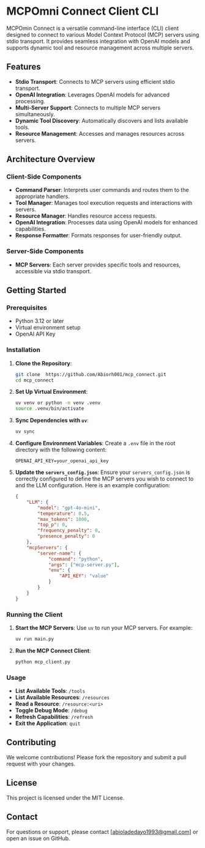 # MCPOmni Connect Client CLI

MCPOmin Connect is a versatile command-line interface (CLI) client designed to connect to various Model Context Protocol (MCP) servers using stdio transport. It provides seamless integration with OpenAI models and supports dynamic tool and resource management across multiple servers.

## Features

- **Stdio Transport**: Connects to MCP servers using efficient stdio transport.
- **OpenAI Integration**: Leverages OpenAI models for advanced processing.
- **Multi-Server Support**: Connects to multiple MCP servers simultaneously.
- **Dynamic Tool Discovery**: Automatically discovers and lists available tools.
- **Resource Management**: Accesses and manages resources across servers.

## Architecture Overview

### Client-Side Components

- **Command Parser**: Interprets user commands and routes them to the appropriate handlers.
- **Tool Manager**: Manages tool execution requests and interactions with servers.
- **Resource Manager**: Handles resource access requests.
- **OpenAI Integration**: Processes data using OpenAI models for enhanced capabilities.
- **Response Formatter**: Formats responses for user-friendly output.

### Server-Side Components

- **MCP Servers**: Each server provides specific tools and resources, accessible via stdio transport.

## Getting Started

### Prerequisites

- Python 3.12 or later
- Virtual environment setup
- OpenAI API Key

### Installation

1. **Clone the Repository**:
   ```bash
   git clone  https://github.com/Abiorh001/mcp_connect.git
   cd mcp_connect
   ```

2. **Set Up Virtual Environment**:
   ```bash
   uv venv or python -m venv .venv
   source .venv/bin/activate
   ```

3. **Sync Dependencies with `uv`**:
   ```bash
   uv sync
   ```

4. **Configure Environment Variables**:
   Create a `.env` file in the root directory with the following content:
   ```env
   OPENAI_API_KEY=your_openai_api_key
   ```

5. **Update the `servers_config.json`**:
   Ensure your `servers_config.json` is correctly configured to define the MCP servers you wish to connect to and the LLM configuration. Here is an example configuration:
   ```json
   {
       "LLM": {
           "model": "gpt-4o-mini",
           "temperature": 0.5,
           "max_tokens": 1000,
           "top_p": 0,
           "frequency_penalty": 0,
           "presence_penalty": 0
       },
       "mcpServers": {
           "server-name": {
               "command": "python",
               "args": ["mcp-server.py"],
               "env": {
                   "API_KEY": "value"
               }
           }
       }
   }
   ```

### Running the Client

1. **Start the MCP Servers**:
   Use `uv` to run your MCP servers. For example:
   ```bash
   uv run main.py
   ```

2. **Run the MCP Connect Client**:
   ```bash
   python mcp_client.py
   ```

### Usage

- **List Available Tools**: `/tools`
- **List Available Resources**: `/resources`
- **Read a Resource**: `/resource:<uri>`
- **Toggle Debug Mode**: `/debug`
- **Refresh Capabilities**: `/refresh`
- **Exit the Application**: `quit`

## Contributing

We welcome contributions! Please fork the repository and submit a pull request with your changes.

## License

This project is licensed under the MIT License.

## Contact

For questions or support, please contact [abioladedayo1993@gmail.com] or open an issue on GitHub.
